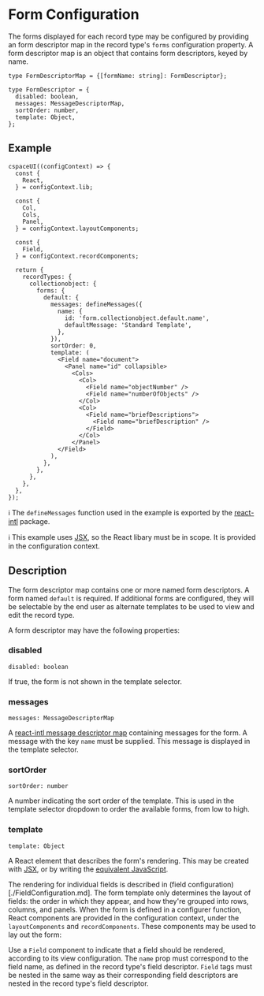 # Form Configuration

The forms displayed for each record type may be configured by providing an form descriptor map in the record type's `forms` configuration property. A form descriptor map is an object that contains form descriptors, keyed by name.

```
type FormDescriptorMap = {[formName: string]: FormDescriptor};
```
```
type FormDescriptor = {
  disabled: boolean,
  messages: MessageDescriptorMap,
  sortOrder: number,
  template: Object,
};
```

## Example

```
cspaceUI((configContext) => {
  const {
    React,
  } = configContext.lib;

  const {
    Col,
    Cols,
    Panel,
  } = configContext.layoutComponents;

  const {
    Field,
  } = configContext.recordComponents;

  return {
    recordTypes: {
      collectionobject: {
        forms: {
          default: {
            messages: defineMessages({
              name: {
                id: 'form.collectionobject.default.name',
                defaultMessage: 'Standard Template',
              },
            }),
            sortOrder: 0,
            template: (
              <Field name="document">
                <Panel name="id" collapsible>
                  <Cols>
                    <Col>
                      <Field name="objectNumber" />
                      <Field name="numberOfObjects" />
                    </Col>
                    <Col>
                      <Field name="briefDescriptions">
                        <Field name="briefDescription" />
                      </Field>
                    </Col>
                  </Panel>
              </Field>
            ),
          },
        },
      },
    },
  },
});
```

ℹ️ The `defineMessages` function used in the example is exported by the [react-intl](https://github.com/yahoo/react-intl/wiki) package.

ℹ️ This example uses [JSX](https://reactjs.org/docs/introducing-jsx.html), so the React libary must be in scope. It is provided in the configuration context.

## Description

The form descriptor map contains one or more named form descriptors. A form named `default` is required. If additional forms are configured, they will be selectable by the end user as alternate templates to be used to view and edit the record type.

A form descriptor may have the following properties:

### disabled
```
disabled: boolean
```
If true, the form is not shown in the template selector.

### messages
```
messages: MessageDescriptorMap
```
A [react-intl message descriptor map](https://github.com/yahoo/react-intl/wiki/API#definemessages) containing messages for the form. A message with the key `name` must be supplied. This message is displayed in the template selector.

### sortOrder
```
sortOrder: number
```
A number indicating the sort order of the template. This is used in the template selector dropdown to order the available forms, from low to high.

### template
```
template: Object
```
A React element that describes the form's rendering. This may be created with [JSX](https://reactjs.org/docs/introducing-jsx.html), or by writing the [equivalent JavaScript](https://reactjs.org/docs/introducing-jsx.html#jsx-represents-objects).

The rendering for individual fields is described in (field configuration)[./FieldConfiguration.md]. The form template only determines the layout of fields: the order in which they appear, and how they're grouped into rows, columns, and panels. When the form is defined in a configurer function, React components are provided in the configuration context, under the `layoutComponents` and `recordComponents`. These components may be used to lay out the form:

Use a `Field` component to indicate that a field should be rendered, according to its view configuration. The `name` prop must correspond to the field name, as defined in the record type's field descriptor. `Field` tags must be nested in the same way as their corresponding field descriptors are nested in the record type's field descriptor.
